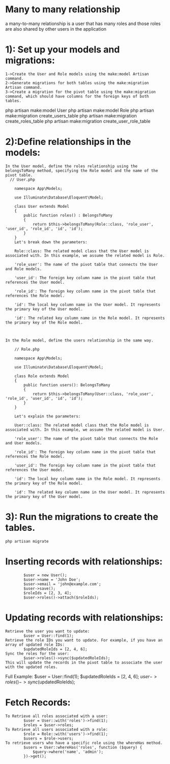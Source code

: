 # Many to many relationship
a many-to-many relationship is a user that has many roles and those roles are also shared by other users in the application

# 1): Set up your models and migrations:

    1->Create the User and Role models using the make:model Artisan command.
    2->Generate migrations for both tables using the make:migration Artisan command.
    3->Create a migration for the pivot table using the make:migration command, which should have columns for the foreign keys of both tables.
php artisan make:model User
php artisan make:model Role
php artisan make:migration create_users_table
php artisan make:migration create_roles_table
php artisan make:migration create_user_role_table

# 2):Define relationships in the models:
    In the User model, define the roles relationship using the belongsToMany method, specifying the Role model and the name of the pivot table.
      // User.php

        namespace App\Models;

        use Illuminate\Database\Eloquent\Model;

        class User extends Model
        {
            public function roles() : BelongsToMany
            {
                return $this->belongsToMany(Role::class, 'role_user', 'user_id', 'role_id', 'id', 'id');
            }
        }
        Let's break down the parameters:

        Role::class: The related model class that the User model is associated with. In this example, we assume the related model is Role.

        'role_user': The name of the pivot table that connects the User and Role models.

        'user_id': The foreign key column name in the pivot table that references the User model.

        'role_id': The foreign key column name in the pivot table that references the Role model.

        'id': The local key column name in the User model. It represents the primary key of the User model.

        'id': The related key column name in the Role model. It represents the primary key of the Role model.



    In the Role model, define the users relationship in the same way.
        
        // Role.php

        namespace App\Models;

        use Illuminate\Database\Eloquent\Model;

        class Role extends Model
        {
            public function users(): BelongsToMany
            {
                return $this->belongsToMany(User::class, 'role_user', 'role_id', 'user_id', 'id', 'id');
            }
        }

        Let's explain the parameters:

        User::class: The related model class that the Role model is associated with. In this example, we assume the related model is User.

        'role_user': The name of the pivot table that connects the Role and User models.

        'role_id': The foreign key column name in the pivot table that references the Role model.

        'user_id': The foreign key column name in the pivot table that references the User model.

        'id': The local key column name in the Role model. It represents the primary key of the Role model.

        'id': The related key column name in the User model. It represents the primary key of the User model.


# 3): Run the migrations to create the tables.
    php artisan migrate
# Inserting records with relationships:
            $user = new User();
            $user->name = 'John Doe';
            $user->email = 'john@example.com';
            $user->save();
            $roleIds = [2, 3, 4];
            $user->roles()->attach($roleIds);


# Updating records with relationships:
    Retrieve the user you want to update:
            $user = User::find(1);
    Retrieve the role IDs you want to update. For example, if you have an array of updated role IDs:
            $updatedRoleIds = [2, 4, 6];
    Sync the roles for the user:
            $user->roles()->sync($updatedRoleIds);
    This will update the records in the pivot table to associate the user with the updated roles. 
Full Example:
            $user = User::find(1);
            $updatedRoleIds = [2, 4, 6];
            $user->roles()->sync($updatedRoleIds);

# Fetch Records:
    To Retrieve all roles associated with a user: 
            $user = User::with('roles')->find(1);
            $roles = $user->roles;
    To Retrieve all users associated with a role:
            $role = Role::with('users')->find(1);
            $users = $role->users;
    To retrieve users who have a specific role using the whereHas method.
            $users = User::whereHas('roles', function ($query) {
                $query->where('name', 'admin');
            })->get();

       
             



 
        

